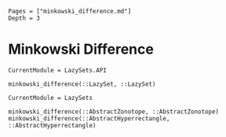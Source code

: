 ```@contents
Pages = ["minkowski_difference.md"]
Depth = 3
```

# Minkowski Difference

```@meta
CurrentModule = LazySets.API
```

```@docs; canonical=false
minkowski_difference(::LazySet, ::LazySet)
```

```@meta
CurrentModule = LazySets
```

```@docs
minkowski_difference(::AbstractZonotope, ::AbstractZonotope)
minkowski_difference(::AbstractHyperrectangle, ::AbstractHyperrectangle)
```
